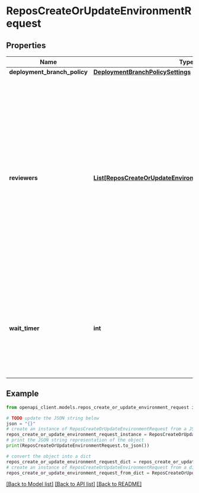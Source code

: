 # ReposCreateOrUpdateEnvironmentRequest


## Properties

Name | Type | Description | Notes
------------ | ------------- | ------------- | -------------
**deployment_branch_policy** | [**DeploymentBranchPolicySettings**](DeploymentBranchPolicySettings.md) |  | [optional] 
**reviewers** | [**List[ReposCreateOrUpdateEnvironmentRequestReviewersInner]**](ReposCreateOrUpdateEnvironmentRequestReviewersInner.md) | The people or teams that may review jobs that reference the environment. You can list up to six users or teams as reviewers. The reviewers must have at least read access to the repository. Only one of the required reviewers needs to approve the job for it to proceed. | [optional] 
**wait_timer** | **int** | The amount of time to delay a job after the job is initially triggered. The time (in minutes) must be an integer between 0 and 43,200 (30 days). | [optional] 

## Example

```python
from openapi_client.models.repos_create_or_update_environment_request import ReposCreateOrUpdateEnvironmentRequest

# TODO update the JSON string below
json = "{}"
# create an instance of ReposCreateOrUpdateEnvironmentRequest from a JSON string
repos_create_or_update_environment_request_instance = ReposCreateOrUpdateEnvironmentRequest.from_json(json)
# print the JSON string representation of the object
print(ReposCreateOrUpdateEnvironmentRequest.to_json())

# convert the object into a dict
repos_create_or_update_environment_request_dict = repos_create_or_update_environment_request_instance.to_dict()
# create an instance of ReposCreateOrUpdateEnvironmentRequest from a dict
repos_create_or_update_environment_request_from_dict = ReposCreateOrUpdateEnvironmentRequest.from_dict(repos_create_or_update_environment_request_dict)
```
[[Back to Model list]](../README.md#documentation-for-models) [[Back to API list]](../README.md#documentation-for-api-endpoints) [[Back to README]](../README.md)


